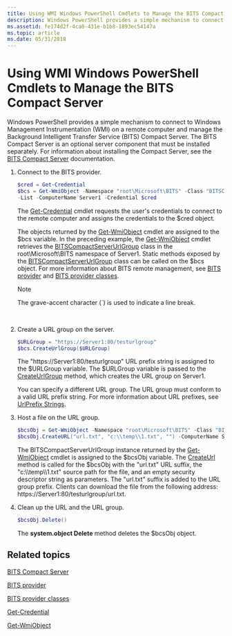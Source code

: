```yaml
---
title: Using WMI Windows PowerShell Cmdlets to Manage the BITS Compact Server
description: Windows PowerShell provides a simple mechanism to connect to Windows Management Instrumentation (WMI) on a remote computer and manage the Background Intelligent Transfer Service (BITS) Compact Server.
ms.assetid: fe174d2f-4ca0-431e-b1b8-1893ec54147a
ms.topic: article
ms.date: 05/31/2018
---
```


# Using WMI Windows PowerShell Cmdlets to Manage the BITS Compact Server

Windows PowerShell provides a simple mechanism to connect to Windows Management Instrumentation (WMI) on a remote computer and manage the Background Intelligent Transfer Service (BITS) Compact Server. The BITS Compact Server is an optional server component that must be installed separately. For information about installing the Compact Server, see the [BITS Compact Server](bits-compact-server.md) documentation.

1.  Connect to the BITS provider.

    ```PowerShell
    $cred = Get-Credential
    $bcs = Get-WmiObject -Namespace "root\Microsoft\BITS" -Class "BITSCompactServerUrlGroup" `
    -List -ComputerName Server1 -Credential $cred
    ```

    

    The [Get-Credential](https://technet.microsoft.com/library/dd315327.aspx) cmdlet requests the user's credentials to connect to the remote computer and assigns the credentials to the $cred object.

    The objects returned by the [Get-WmiObject](https://technet.microsoft.com/library/dd315295.aspx) cmdlet are assigned to the $bcs variable. In the preceding example, the [Get-WmiObject](https://technet.microsoft.com/library/dd315295.aspx) cmdlet retrieves the [BITSCompactServerUrlGroup](https://msdn.microsoft.com/library/dd904504.aspx) class in the root\\Microsoft\\BITS namespace of Server1. Static methods exposed by the [BITSCompactServerUrlGroup](https://msdn.microsoft.com/library/dd904504.aspx) class can be called on the $bcs object. For more information about BITS remote management, see [BITS provider](https://msdn.microsoft.com/library/dd904506.aspx) and [BITS provider classes]( http://msdn.microsoft.com/en-us/library/dd904507.aspx).

    > [!Note]  
    > The grave-accent character (\`) is used to indicate a line break.

     

2.  Create a URL group on the server.

    ```PowerShell
    $URLGroup = "https://Server1:80/testurlgroup" 
    $bcs.CreateUrlGroup($URLGroup)
    ```

    

    The "https://Server1:80/testurlgroup" URL prefix string is assigned to the $URLGroup variable. The $URLGroup variable is passed to the [CreateUrlGroup](https://msdn.microsoft.com/library/dd904510.aspx) method, which creates the URL group on Server1.

    You can specify a different URL group. The URL group must conform to a valid URL prefix string. For more information about URL prefixes, see [UrlPrefix Strings](https://msdn.microsoft.com/library/aa364698.aspx).

3.  Host a file on the URL group.

    ```PowerShell
    $bcsObj = Get-WmiObject -Namespace "root\Microsoft\BITS" -Class "BITSCompactServerUrlGroup" -filter ("UrlGroup='" + $URLGroup + "'") -ComputerName Server1 -Credential $cred
    $bcsObj.CreateURL("url.txt", "c:\\temp\\1.txt", "") -ComputerName Server1 -Credential $cred
    ```

    

    The BITSCompactServerUrlGroup instance returned by the [Get-WmiObject](https://technet.microsoft.com/library/dd315295.aspx) cmdlet is assigned to the $bcsObj variable. The [CreateUrl](https://msdn.microsoft.com/library/dd904511.aspx) method is called for the $bcsObj with the "url.txt" URL suffix, the "c:\\\\temp\\\\1.txt" source path for the file, and an empty security descriptor string as parameters. The "url.txt" suffix is added to the URL group prefix. Clients can download the file from the following address: https://Server1:80/testurlgroup/url.txt.

4.  Clean up the URL and the URL group.

    ```PowerShell
    $bcsObj.Delete()
    ```

    

    The **system.object Delete** method deletes the $bcsObj object.

## Related topics

<dl> <dt>

[BITS Compact Server](https://msdn.microsoft.com/library/dd904465.aspx)
</dt> <dt>

[BITS provider](https://msdn.microsoft.com/library/dd904506.aspx)
</dt> <dt>

[BITS provider classes]( http://msdn.microsoft.com/en-us/library/dd904507.aspx)
</dt> <dt>

[Get-Credential](https://technet.microsoft.com/library/dd315327.aspx)
</dt> <dt>

[Get-WmiObject](https://technet.microsoft.com/library/dd315295.aspx)
</dt> </dl>

 

 




